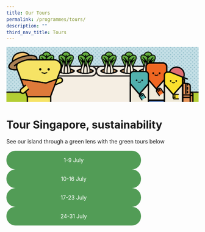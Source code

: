 ```yaml
---
title: Our Tours
permalink: /programmes/tours/
description: ""
third_nav_title: Tours
---
```

<style>
	
	.btn-link-wrapper {
		flex-wrap: wrap;
		margin-top: 16px;
		width: 70%;
	}
	
	@media screen and (max-width: 768px) {
		.btn-link-wrapper {
			width: 100%;
		}
	}
	
	.btn-link {
		text-align: center;
		display: block;
		color: white !important;
		background-color: #529c56;
		text-decoration: none !important;
		padding: 16px 0;
		border-radius: 24px;
		margin-bottom: 0 !important;
	}
	
</style>

![Banner Tours](/images/Programmes/banner-tours.png)

# Tour Singapore, sustainability
See our island through a green lens with the green tours below

<div class="row btn-link-wrapper">
	<div class="col is-half">
		<a class="btn-link" href="1-9-july">1-9 July</a>	
	</div>
	<div class="col is-half">
		<a class="btn-link" href="10-16-july">10-16 July</a>
	</div>
	<div class="col is-half">
		<a class="btn-link" href="17-23-july">17-23 July</a>
	</div>
	<div class="col is-half">
		<a class="btn-link" href="24-31-july">24-31 July</a>
	</div>
</div>